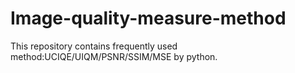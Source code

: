 # Image-quality-measure-method
This repository contains frequently used method:UCIQE/UIQM/PSNR/SSIM/MSE by python.
